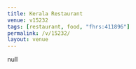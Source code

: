 ```yaml
---
title: Kerala Restaurant
venue: v15232
tags: [restaurant, food, "fhrs:411896"]
permalink: /v/15232/
layout: venue
---
```

null